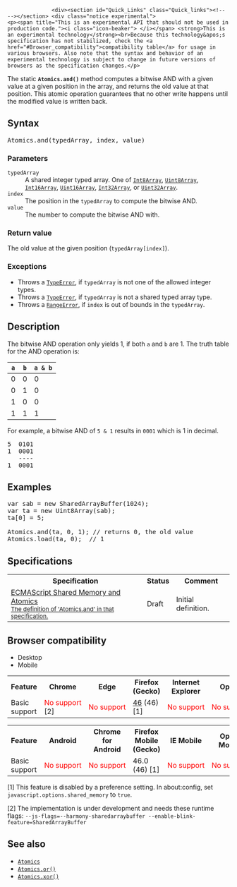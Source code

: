 
                
                  <div><section id="Quick_Links" class="Quick_links"><!-- --></section> <div class="notice experimental"> 
    <p><span title="This is an experimental API that should not be used in production code."><i class="icon-beaker"> </i></span> <strong>This is an experimental technology</strong><br>Because this technology&apos;s specification has not stabilized, check the <a href="#Browser_compatibility">compatibility table</a> for usage in various browsers. Also note that the syntax and behavior of an experimental technology is subject to change in future versions of browsers as the specification changes.</p> 
</div></div>

<p>The static <code><strong>Atomics</strong></code><strong><code>.and()</code></strong> method computes a bitwise AND with a given value at a given position in the array, and returns the old value at that position. This atomic operation guarantees that no other write happens until the modified value is written back.</p>

<h2 id="Syntax">Syntax</h2>

<pre class="syntaxbox">Atomics.and(typedArray, index, value)
</pre>

<h3 id="Parameters">Parameters</h3>

<dl>
 <dt><code>typedArray</code></dt>
 <dd>A shared integer typed array. One of <a href="/en-US/docs/Web/JavaScript/Reference/Global_Objects/Int8Array" title="The Int8Array typed array represents an array of twos-complement 8-bit signed integers. The contents are initialized to 0. Once established, you can reference elements in the array using the object&apos;s methods, or using standard array index syntax (that is, using bracket notation)."><code>Int8Array</code></a>, <a href="/en-US/docs/Web/JavaScript/Reference/Global_Objects/Uint8Array" title="The Uint8Array typed array represents an array of 8-bit unsigned integers. The contents are initialized to 0. Once established, you can reference elements in the array using the object&apos;s methods, or using standard array index syntax (that is, using bracket notation)."><code>Uint8Array</code></a>, <a href="/en-US/docs/Web/JavaScript/Reference/Global_Objects/Int16Array" title="The Int16Array typed array represents an array of twos-complement 16-bit signed integers in the platform byte order. If control over byte order is needed, use DataView instead. The contents are initialized to 0. Once established, you can reference elements in the array using the object&apos;s methods, or using standard array index syntax (that is, using bracket notation)."><code>Int16Array</code></a>, <a href="/en-US/docs/Web/JavaScript/Reference/Global_Objects/Uint16Array" title="The Uint16Array typed array represents an array of 16-bit unsigned integers in the platform byte order. If control over byte order is needed, use DataView instead. The contents are initialized to 0. Once established, you can reference elements in the array using the object&apos;s methods, or using standard array index syntax (that is, using bracket notation)."><code>Uint16Array</code></a>, <a href="/en-US/docs/Web/JavaScript/Reference/Global_Objects/Int32Array" title="The Int32Array typed array represents an array of twos-complement 32-bit signed integers in the platform byte order. If control over byte order is needed, use DataView instead. The contents are initialized to 0. Once established, you can reference elements in the array using the object&apos;s methods, or using standard array index syntax (that is, using bracket notation)."><code>Int32Array</code></a>, or <a href="/en-US/docs/Web/JavaScript/Reference/Global_Objects/Uint32Array" title="The Uint32Array typed array represents an array of 32-bit unsigned integers in the platform byte order. If control over byte order is needed, use DataView instead. The contents are initialized to 0. Once established, you can reference elements in the array using the object&apos;s methods, or using standard array index syntax (that is, using bracket notation)."><code>Uint32Array</code></a>.</dd>
 <dt><code>index</code></dt>
 <dd>The position in the <code>typedArray</code> to compute the bitwise AND.</dd>
 <dt><code>value</code></dt>
 <dd>The number to compute the bitwise AND with.</dd>
</dl>

<h3 id="Return_value">Return value</h3>

<p>The old value at the given position (<code>typedArray[index]</code>).</p>

<h3 id="Exceptions">Exceptions</h3>

<ul>
 <li>Throws a <a href="/en-US/docs/Web/JavaScript/Reference/Global_Objects/TypeError" title="The TypeError object represents an error when a value is not of the expected type."><code>TypeError</code></a>, if <code>typedArray</code> is not one of the allowed integer types.</li>
 <li>Throws a <a href="/en-US/docs/Web/JavaScript/Reference/Global_Objects/TypeError" title="The TypeError object represents an error when a value is not of the expected type."><code>TypeError</code></a>, if <code>typedArray</code> is not a shared typed array type.</li>
 <li>Throws a <a href="/en-US/docs/Web/JavaScript/Reference/Global_Objects/RangeError" title="The RangeError object indicates an error when a value is not in the set or range of allowed values."><code>RangeError</code></a>, if <code>index</code> is out of bounds in the <code>typedArray</code>.</li>
</ul>

<h2 id="Description">Description</h2>

<p>The bitwise AND operation only yields 1, if both <code>a</code> and <code>b</code> are 1. The truth table for the AND operation is:</p>

<table class="standard-table">
 <thead>
  <tr>
   <th><code>a</code></th>
   <th><code>b</code></th>
   <th><code>a &amp; b</code></th>
  </tr>
 </thead>
 <tbody>
  <tr>
   <td>0</td>
   <td>0</td>
   <td>0</td>
  </tr>
  <tr>
   <td>0</td>
   <td>1</td>
   <td>0</td>
  </tr>
  <tr>
   <td>1</td>
   <td>0</td>
   <td>0</td>
  </tr>
  <tr>
   <td>1</td>
   <td>1</td>
   <td>1</td>
  </tr>
 </tbody>
</table>

<p>For example, a bitwise AND of <code>5 &amp; 1</code> results in <code>0001</code> which is 1 in decimal.</p>

<pre>5  0101
1  0001
   ----
1  0001</pre>

<h2 id="Examples">Examples</h2>

<pre class="brush: js">var sab = new SharedArrayBuffer(1024);
var ta = new Uint8Array(sab);
ta[0] = 5;

Atomics.and(ta, 0, 1); // returns 0, the old value
Atomics.load(ta, 0);  // 1
</pre>

<h2 id="Specifications">Specifications</h2>

<table class="standard-table">
 <tbody>
  <tr>
   <th scope="col">Specification</th>
   <th scope="col">Status</th>
   <th scope="col">Comment</th>
  </tr>
  <tr>
   <td><a href="http://tc39.github.io/ecmascript_sharedmem/shmem.html#Atomics.and" class="external" lang="en" hreflang="en">ECMAScript Shared Memory and Atomics<br><small lang="en-US">The definition of &apos;Atomics.and&apos; in that specification.</small></a></td>
   <td><span class="spec-Draft">Draft</span></td>
   <td>Initial definition.</td>
  </tr>
 </tbody>
</table>

<h2 id="Browser_compatibility">Browser compatibility</h2>

<p></p><div class="htab"> 
    <a name="AutoCompatibilityTable" id="AutoCompatibilityTable"></a> 
    <ul> 
        <li class="selected"><a>Desktop</a></li> 
        <li><a>Mobile</a></li> 
    </ul> 
</div><p></p>

<div id="compat-desktop">
<table class="compat-table">
 <tbody>
  <tr>
   <th>Feature</th>
   <th>Chrome</th>
   <th>Edge</th>
   <th>Firefox (Gecko)</th>
   <th>Internet Explorer</th>
   <th>Opera</th>
   <th>Safari</th>
  </tr>
  <tr>
   <td>Basic support</td>
   <td><span style="color: #f00;">No&#xA0;support</span> [2]</td>
   <td><span style="color: #f00;">No&#xA0;support</span></td>
   <td><a href="/en-US/Firefox/Releases/46" title="Released on 2016-04-19.">46</a> (46) [1]</td>
   <td><span style="color: #f00;">No&#xA0;support</span></td>
   <td><span style="color: #f00;">No&#xA0;support</span></td>
   <td><span style="color: #f00;">No&#xA0;support</span></td>
  </tr>
 </tbody>
</table>
</div>

<div id="compat-mobile">
<table class="compat-table">
 <tbody>
  <tr>
   <th>Feature</th>
   <th>Android</th>
   <th>Chrome for Android</th>
   <th>Firefox Mobile (Gecko)</th>
   <th>IE Mobile</th>
   <th>Opera Mobile</th>
   <th>Safari Mobile</th>
  </tr>
  <tr>
   <td>Basic support</td>
   <td><span style="color: #f00;">No&#xA0;support</span></td>
   <td><span style="color: #f00;">No&#xA0;support</span></td>
   <td>46.0 (46) [1]</td>
   <td><span style="color: #f00;">No&#xA0;support</span></td>
   <td><span style="color: #f00;">No&#xA0;support</span></td>
   <td><span style="color: #f00;">No&#xA0;support</span></td>
  </tr>
 </tbody>
</table>
</div>

<p>[1] This feature is disabled by a preference setting. In about:config, set <code>javascript.options.shared_memory</code> to <code>true</code>.&#xA0;</p>

<p>[2] The implementation is under development and needs these runtime flags: <code>--js-flags=--harmony-sharedarraybuffer --enable-blink-feature=SharedArrayBuffer</code></p>

<h2 id="See_also">See also</h2>

<ul>
 <li><a href="/en-US/docs/Web/JavaScript/Reference/Global_Objects/Atomics" title="The Atomics object provides atomic operations as static methods. They are used with SharedArrayBuffer objects."><code>Atomics</code></a></li>
 <li><a href="/en-US/docs/Web/JavaScript/Reference/Global_Objects/Atomics/or" title="The static Atomics.or() method computes a bitwise OR with a given value at a given position in the array, and returns the old value at that position. This atomic operation guarantees that no other write happens until the modified value is written back."><code>Atomics.or()</code></a></li>
 <li><a href="/en-US/docs/Web/JavaScript/Reference/Global_Objects/Atomics/xor" title="The static Atomics.xor() method computes a bitwise XOR with a given value at a given position in the array, and returns the old value at that position. This atomic operation guarantees that no other write happens until the modified value is written back."><code>Atomics.xor()</code></a></li>
</ul>
                
              